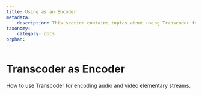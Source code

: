 ```yaml
---
title: Using as an Encoder
metadata:
    description: This section contains topics about using Transcoder for encoding audio and video elementary streams.
taxonomy:
    category: docs
orphan:    
---
```


# Transcoder as Encoder

How to use Transcoder for encoding audio and video elementary streams.



